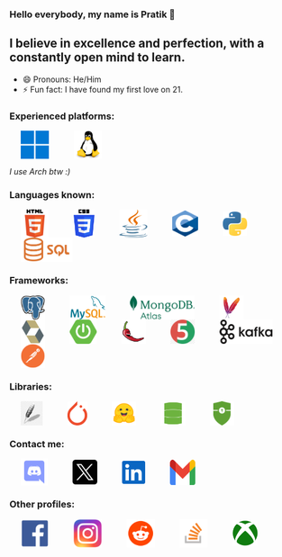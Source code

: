### Hello everybody, my name is Pratik 👋

## I believe in excellence and perfection, with a constantly open mind to learn.
- 😄 Pronouns: He/Him
- ⚡ Fun fact: I have found my first love on 21.

### Experienced platforms:
<p>
<img hspace ="20" align="center" src="https://github.com/FireDrop6000/FireDrop6000/blob/main/Assets/win.png" alt="Windows" width="50" height="50" title="Windows"/>
<img hspace ="20" align="center" src="https://github.com/FireDrop6000/FireDrop6000/blob/main/Assets/linux.png" alt="Linux" width="50" height="50" title="Linux"/>
</p>

*I use Arch btw :)*

### Languages known:
<p>
<img hspace ="20" align="center" src="https://github.com/FireDrop6000/FireDrop6000/blob/main/Assets/html.png" alt="HTML" width="50" height="50" title="HTML5"/>
<img hspace ="20" align="center" src="https://github.com/FireDrop6000/FireDrop6000/blob/main/Assets/css.png" alt="CSS" width="37" height="50" title="CSS"/>
<img hspace ="20" align="center" src="https://github.com/FireDrop6000/FireDrop6000/blob/main/Assets/java-seeklogo.com.svg" alt="Java" width="50" height="50" title="JAVA"/>
<img hspace ="20" align="center" src="https://github.com/FireDrop6000/FireDrop6000/blob/main/Assets/C.svg" alt="C" width="46" height="46" title="C"/>
<img hspace ="20" align="center" src="https://github.com/FireDrop6000/FireDrop6000/blob/main/Assets/Python.svg" alt="Python" width="43" height="43" title="Python"/>
<img hspace ="20" align="center" src="https://github.com/FireDrop6000/FireDrop6000/blob/main/Assets/sql.png" alt="SQL" height="43" title="SQL"/>
</p>

### Frameworks:
<p>
<img hspace ="20" align="center" src="https://github.com/FireDrop6000/FireDrop6000/blob/main/Assets/postgresql.png" alt="PostgreSQL" height="43" title="PostgreSQL"/>
<img hspace ="20" align="center" src="https://github.com/FireDrop6000/FireDrop6000/blob/main/Assets/mysql.png" alt="MySQL" height="43" title="MySQL"/>
<img hspace ="20" align="center" src="https://github.com/FireDrop6000/FireDrop6000/blob/main/Assets/mongodb-atlas.png" alt="MongoDB Atlas" height="43" title="MongoDB Atlas"/>
<img hspace ="20" align="center" src="https://github.com/FireDrop6000/FireDrop6000/blob/main/Assets/maven.png" alt="Maven" height="43" title="Maven"/>
<img hspace ="20" align="center" src="https://github.com/FireDrop6000/FireDrop6000/blob/main/Assets/Hibernate.png" alt="Hibernate" height="43" title="Hibernate"/>
<img hspace ="20" align="center" src="https://github.com/FireDrop6000/FireDrop6000/blob/main/Assets/spring-boot.png" alt="Spring Boot" height="43" title="Spring Boot"/>
<img hspace ="20" align="center" src="https://github.com/FireDrop6000/FireDrop6000/blob/main/Assets/lombok.png" alt="Lombok" height="43" title="Lombok"/>
<img hspace ="20" align="center" src="https://github.com/FireDrop6000/FireDrop6000/blob/main/Assets/junit.png" alt="JUnit 5" height="43" title="JUnit 5"/>
<img hspace ="20" align="center" src="https://github.com/FireDrop6000/FireDrop6000/blob/main/Assets/kafka.png" alt="Kafka" height="43" title="Kafka"/>
  <img hspace ="20" align="center" src="https://github.com/FireDrop6000/FireDrop6000/blob/main/Assets/postman.png" alt="Postman" height="43" title="Postman"/>
</p>

### Libraries:
<p>
  <img hspace ="20" align="center" src="https://github.com/FireDrop6000/FireDrop6000/blob/main/Assets/tkinter.png" alt="TKInter" height="43" title="TKInter"/>
  <img hspace ="20" align="center" src="https://github.com/FireDrop6000/FireDrop6000/blob/main/Assets/pytorch.png" alt="PyTorch" height="43" title="PyTorch"/>
  <img hspace ="20" align="center" src="https://github.com/FireDrop6000/FireDrop6000/blob/main/Assets/transformers.png" alt="Transformers" height="43" title="Transformers"/>
  <img hspace ="20" align="center" src="https://github.com/FireDrop6000/FireDrop6000/blob/main/Assets/spring-data-jpa.png" alt="Spring Data JPA" height="43" title="Spring Data JPA"/>
  <img hspace ="20" align="center" src="https://github.com/FireDrop6000/FireDrop6000/blob/main/Assets/spring-security.png" alt="Spring Security" height="43" title="Spring Security"/>
</p>

### Contact me:
<a href="https://discordapp.com/users/517293803778998272" target="blank"><img hspace ="20" align="center" src="https://github.com/FireDrop6000/FireDrop6000/blob/main/Assets/discord.svg" alt="Discord" height="48" width="48" title="Discord" /></a>
<a href="https://twitter.com/FireDrop6000" target="blank"><img hspace ="20" align="center" src="https://github.com/FireDrop6000/FireDrop6000/blob/main/Assets/x.png" alt="X" height="44" width="44" title="X" /></a>
<a href="https://www.linkedin.com/in/pratik-gayen-502128154" target="blank"><img hspace ="20" align="center" src="https://github.com/FireDrop6000/FireDrop6000/blob/main/Assets/linkedin.svg" alt="Linkedin" height="41" width="41" title="Linkedin"/></a>
<a href="https://www.pratik.neel02@gmail.com" target="blank"><img hspace ="20" align="center" src="https://github.com/FireDrop6000/FireDrop6000/blob/main/Assets/Gmail.svg" alt="Gmail" height="45" width="45" title="Email" /></a>

### Other profiles:
<a href="https://stackoverflow.com/users/12273890/firedrop6000" target="_blank"><img hspace ="20" align="center" src="https://github.com/FireDrop6000/FireDrop6000/blob/main/Assets/facebook.png" alt="Facebook" width="50" height="50" title="Facebook"/></a>
<a href="https://stackoverflow.com/users/12273890/firedrop6000" target="_blank"><img hspace ="20" align="center" src="https://github.com/FireDrop6000/FireDrop6000/blob/main/Assets/Instagram.svg" alt="Instagram" width="50" height="50" title="Instagram"/></a>
<a href="https://stackoverflow.com/users/12273890/firedrop6000" target="_blank"><img hspace ="20" align="center" src="https://github.com/FireDrop6000/FireDrop6000/blob/main/Assets/reddit.png" alt="Reddit" width="50" height="50" title="Reddit"/></a>
<a href="https://stackoverflow.com/users/12273890/firedrop6000" target="_blank"><img hspace ="20" align="center" src="https://github.com/FireDrop6000/FireDrop6000/blob/main/Assets/Stack_Overflow.svg" alt="Stack Overflow" width="50" height="50" title="Stack Overflow"/></a>
<a href="https://account.xbox.com/en-in/Profile?xr=mebarnav&rtc=1" target="_blank"><img hspace ="20" align="center" src="https://github.com/FireDrop6000/FireDrop6000/blob/main/Assets/Xbox.svg" alt="itch.io" width="45" height="45" title="Xbox"/></a>
